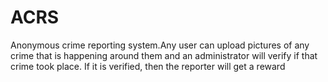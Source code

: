 # ACRS
 Anonymous crime reporting system.Any user can upload pictures of any crime that is happening around them and an administrator will verify if that crime took place. If it is verified, then the reporter will get a reward
